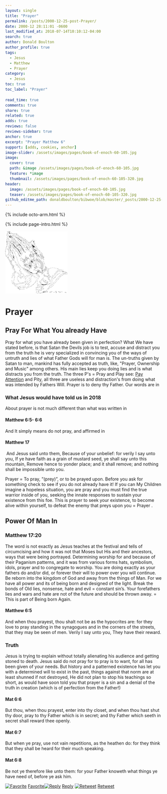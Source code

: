 ```yaml
---
layout: single
title: "Prayer"
permalink: /posts/2000-12-25-post-Prayer/
date: 2000-12 28:11:01 -0600
last_modified_at: 2018-07-14T10:10:12-04:00
search: true
author: Donald Boulton
author_profile: true
tags:
  - Jesus
  - Matthew
  - Prayer
category:
  - Jesus
toc: true
toc_label: "Prayer"

read_time: true
comments: true
share: true
related: true
adds: true
reviews: false
reviews-sidebar: true
anchor: true
excerpt: "Prayer Matthew 6"
support: [adds, cookies, anchor]
image-slider: /assets/images/pages/book-of-enoch-60-105.jpg
image:
  cover: true
  path: &image /assets/images/pages/book-of-enoch-60-105.jpg
  feature: *image
  thumbnail: /assets/images/pages/book-of-enoch-60-105-320.jpg
header:
  image: /assets/images/pages/book-of-enoch-60-105.jpg
  teaser: /assets/images/pages/book-of-enoch-60-105-320.jpg
github_editme_path: donaldboulton/bibwoe/blob/master/_posts/2000-12-25-post-Prayer.md
---
```


{% include octo-arm.html %}

{% include page-intro.html %}

![Prayer](/assets/images/pages/prayer.png)

# Prayer

## Pray For What You already Have

Pray for what you have already been given in perfection? What We have stated before, is that Satan the Devils job is to test, accuse and distract you from the truth he is very specialized in convincing you of the ways of untruth and lies of what Father Gods will for man is. The un-truths given by Satan to man, mankind has fully accepted as truth, like, "Prayer, Ownership and Music" among others. His main lies keep you doing lies and is what distracts you from the truth. The three P's = Pray and Play see: [Pay Attention](http://www.bibwoe.com/blog/Devil "Devil as Satan") and Pity, all three are useless and distraction's from doing what was intended by Fathers Will. Prayer is to deny thy Father. Our words are in

### What Jesus would have told us in 2018

About prayer is not much different than what was written in

#### Matthew 6:5- 6:6

And It simply means do not pray, and affirmed in

#### Matthew 17

 And Jesus said unto them, Because of your unbelief: for verily I say unto you, If ye have faith as a grain of mustard seed, ye shall say unto this mountain, Remove hence to yonder place; and it shall remove; and nothing shall be impossible unto you.

Prayer = To pray, ”(prey)”, or to be prayed upon. Before you ask for something check to see if you do not already have it! If you can My Children imagine a hopeless situation, you are pray and you must find the true warrior inside of you, seeking the innate responses to sustain your existence from this foe. This is prayer to seek your existence, to become alive within yourself, to defeat the enemy that preys upon you = Prayer .

## Power Of Man In

### Matthew 17:20

The word is not exactly as Jesus teaches at the festival and tells of circumcising and how it was not that Moses but His and their ancestors, ways that were being portrayed. Determining worship for and because of their Paganism patterns, and it was from various forms hats, symbolism, idols, prayer and to congregate to worship. You are doing exactly as your fathers do and/or did, or forever their will to power over you will continue. Be reborn into the kingdom of God and away from the things of Man. For we have all power and its of being born and designed of the light. Break the bonds of Old lies, nonsense, hate and evil = constant sin’s. Your forefathers lies and wars and hate are not of the future and should be thrown away. = This is part of Being born Again.

#### Matthew 6:5

And when thou prayest, thou shalt not be as the hypocrites are: for they love to pray standing in the synagogues and in the corners of the streets, that they may be seen of men. Verily I say unto you, They have their reward.

### Truth

Jesus is trying to explain without totally alienating his audience and getting stoned to death. Jesus said do not pray for to pray is to want, for all has been given of your needs. But history and a patterned existence has let you with a determined will to exist in the past, things against that norm are at least shunned if not destroyed, He did not plan to stop his teachings so short, as would have soon told you that prayer is a sin and a denial of the truth in creation (which is of perfection from the Father!)

#### Mat 6:6

But thou, when thou prayest, enter into thy closet, and when thou hast shut thy door, pray to thy Father which is in secret; and thy Father which seeth in secret shall reward thee openly.

#### Mat 6:7

But when ye pray, use not vain repetitions, as the heathen do: for they think that they shall be heard for their much speaking.

#### Mat 6:8

Be not ye therefore like unto them: for your Father knoweth what things ye have need of, before ye ask him.



[![Favorite](//si0.twimg.com/images/dev/cms/intents/icons/favorite.png)](https://twitter.com/intent/favorite?tweet_id=145116814735712256 "Favorite") [Favorite](https://twitter.com/intent/favorite?tweet_id=145116814735712256 "Favorite")[![Reply](//si0.twimg.com/images/dev/cms/intents/icons/reply.png)](https://twitter.com/intent/tweet?in_reply_to=145116814735712256 "Reply") [Reply](https://twitter.com/intent/tweet?in_reply_to=145116814735712256 "Reply") [![Retweet](//si0.twimg.com/images/dev/cms/intents/icons/retweet.png)](http://twitter.com/intent/retweet?tweet_id=145116814735712256 "Retweet") [Retweet](https://twitter.com/intent/retweet?tweet_id=145116814735712256 "Retweet")